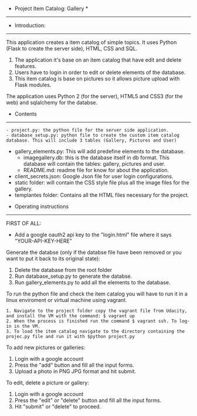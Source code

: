 * Project Item Catalog: Gallery *
-------------------------------------

* Introduction:
--------------

This application creates a item catalog of simple topics. It uses Python (Flask to create the server side), HTML, CSS and SQL.

1. The application it's base on an item catalog that have edit and delete features.
2. Users have to login in order to edit or delete elements of the database.
3. This item catalog is base on pictures so it allows picture upload with Flask modules.

The application uses Python 2 (for the server), HTML5 and CSS3 (for the web) and sqlalchemy for the databse.

* Contents
----------

	- project.py: the python file for the server side application.
	- database_setup.py: python file to create the custom item catalog database. This will include 3 tables (Gallery, Pictures and User)
  - gallery_elements.py: This will add predefine elements to the database.
	- imagegallery.db: this is the database itself in db format. This database will contain the tables: gallery, pictures and user.
	- README.md: readme file for know for about the application.
  - client_secrets.json: Google Json file for user login configurations.
  - static folder: will contain the CSS style file plus all the image files for the gallery.
  - templantes folder: Contains all the HTML files necessary for the project.

* Operating instructions
------------------------

FIRST OF ALL:

 - Add a google oauth2 api key to the "login.html" file where it says "YOUR-API-KEY-HERE"

Generate the databse (only if the databse file have been removed or you want to put it back to its original state):

  1. Delete the database from the root folder
  2. Run database_setup.py to generate the databse.
  3. Run gallery_elements.py to add all the elements to the database.

To run the python file and check the item catalog you will have to run it in a linux enviroment or virtual machine using vagrant.

	1. Navigate to the project folder copy the vagrant file from Udacity, and install the VM with the command: $ vagrant up
	2. When the process is finished run the command $ vagrant ssh. To log-in in the VM.
	3. To load the item catalog navigate to the directory containing the projec.py file and run it with $python project.py

To add new pictures or galleries:

  1. Login with a google account
  2. Press the "add" button and fill all the input forms.
  3. Upload a photo in PNG JPG format and hit submit.

To edit, delete a picture or gallery:

  1. Login with a google account
  2. Press the "edit" or "delete" button and fill all the input forms.
  3. Hit "submit" or "delete" to proceed.
